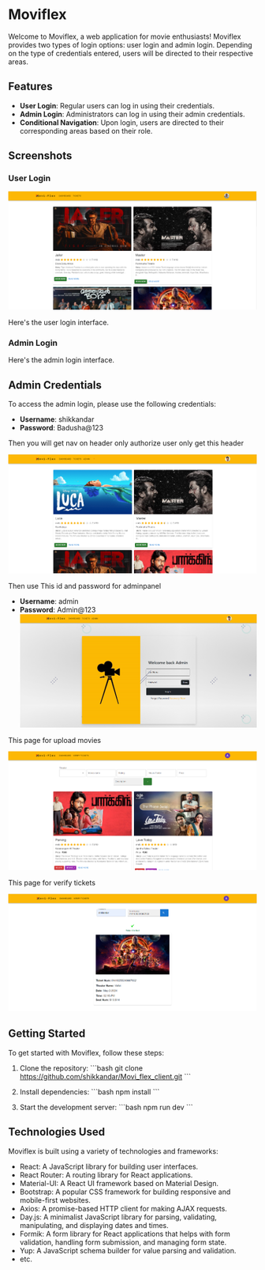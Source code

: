 # Moviflex

Welcome to Moviflex, a web application for movie enthusiasts! Moviflex provides two types of login options: user login and admin login. Depending on the type of credentials entered, users will be directed to their respective areas.

## Features

- **User Login**: Regular users can log in using their credentials.
- **Admin Login**: Administrators can log in using their admin credentials.
- **Conditional Navigation**: Upon login, users are directed to their corresponding areas based on their role.

## Screenshots

### User Login
![User Login](/src/assets/screenShot/userLogin.png)

Here's the user login interface.

### Admin Login
Here's the admin login interface.

## Admin Credentials

To access the admin login, please use the following credentials:
- **Username**: shikkandar
- **Password**: Badusha@123

Then you will get nav on header only authorize user only get this header

![Admin Login](/src/assets/screenShot/adminlogin.png)


Then use This id and password for adminpanel
- **Username**: admin
- **Password**: Admin@123 
![Admin Login](/src/assets/screenShot/admin.png)


This page for upload movies

![Upload Movies](/src/assets/screenShot/uploadfile.png)


This page for verify tickets

![Upload Movies](/src/assets/screenShot/verifivation.png)

## Getting Started

To get started with Moviflex, follow these steps:

1. Clone the repository:
   \`\`\`bash
   git clone https://github.com/shikkandar/Movi_flex_client.git
   \`\`\`

2. Install dependencies:
   \`\`\`bash
   npm install
   \`\`\`

3. Start the development server:
   \`\`\`bash
   npm run dev
   \`\`\`

## Technologies Used

Moviflex is built using a variety of technologies and frameworks:

- React: A JavaScript library for building user interfaces.
- React Router: A routing library for React applications.
- Material-UI: A React UI framework based on Material Design.
- Bootstrap: A popular CSS framework for building responsive and mobile-first websites.
- Axios: A promise-based HTTP client for making AJAX requests.
- Day.js: A minimalist JavaScript library for parsing, validating, manipulating, and displaying dates and times.
- Formik: A form library for React applications that helps with form validation, handling form submission, and managing form state.
- Yup: A JavaScript schema builder for value parsing and validation.
- etc.